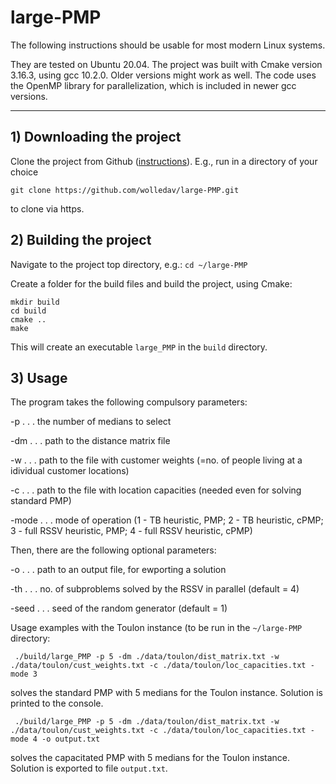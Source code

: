# large-PMP

The following instructions should be usable for most modern Linux systems.

They are tested on Ubuntu 20.04. The project was built with Cmake version 3.16.3, using gcc 10.2.0. Older versions might work as well. The code uses the OpenMP library for parallelization, which is included in newer gcc versions.

---

## 1) Downloading the project

Clone the project from Github ([instructions](https://docs.github.com/en/github/creating-cloning-and-archiving-repositories/cloning-a-repository-from-github/cloning-a-repository)). E.g., run in a directory of your choice

```git clone https://github.com/wolledav/large-PMP.git```

to clone via https.

## 2) Building the project

Navigate to the project top directory, e.g.: ```cd ~/large-PMP``` 

Create a folder for the build files and build the project, using Cmake:

```
mkdir build
cd build
cmake ..
make
```

This will create an executable ```large_PMP``` in the ```build``` directory.

## 3) Usage

The program takes the following compulsory parameters: 

-p . . . the number of medians to select

-dm . . . path to the distance matrix file

-w . . . path to the file with customer weights (=no. of people living at a idividual customer locations)

-c . . . path to the file with location capacities (needed even for solving standard PMP)

-mode . . . mode of operation (1 - TB heuristic, PMP; 2 - TB heuristic, cPMP; 3 - full RSSV heuristic, PMP; 4 - full RSSV heuristic, cPMP)

Then, there are the following optional parameters:

-o . . . path to an output file, for ewporting a solution

-th . . . no. of subproblems solved by the RSSV in parallel (default = 4)

-seed . . . seed of the random generator (default = 1)

Usage examples with the Toulon instance (to be run in the ```~/large-PMP``` directory:

```
 ./build/large_PMP -p 5 -dm ./data/toulon/dist_matrix.txt -w ./data/toulon/cust_weights.txt -c ./data/toulon/loc_capacities.txt -mode 3
```
solves the standard PMP with 5 medians for the Toulon instance. Solution is printed to the console.
```
 ./build/large_PMP -p 5 -dm ./data/toulon/dist_matrix.txt -w ./data/toulon/cust_weights.txt -c ./data/toulon/loc_capacities.txt -mode 4 -o output.txt
```
solves the capacitated PMP with 5 medians for the Toulon instance. Solution is exported to file `output.txt`.



